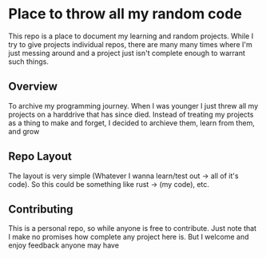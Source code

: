 # Place to throw all my random code

This repo is a place to document my learning and random projects. While I try to give projects individual
repos, there are many many times where I'm just messing around and a project just isn't complete enough to
warrant such things.

## Overview

To archive my programming journey. When I was younger I just threw all my projects on a harddrive that has since died.
Instead of treating my projects as a thing to make and forget, I decided to archieve them, learn from them, and grow

## Repo Layout

The layout is very simple (Whatever I wanna learn/test out -> all of it's code). So this could be something like rust -> (my code), etc.

## Contributing

This is a personal repo, so while anyone is free to contribute. Just note that I make no promises how complete any project here is. But I welcome and enjoy feedback anyone may have
